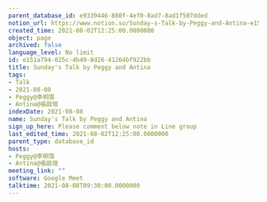 ```yaml
---
parent_database_id: e9339446-880f-4ef0-8ad7-8ad1f507dded
notion_url: https://www.notion.so/Sunday-s-Talk-by-Peggy-and-Antina-e151a794025c4b498d2641264bf922bb
created_time: 2021-08-02T12:25:00.0000000
object: page
archived: false
language_level: No limit
id: e151a794-025c-4b49-8d26-41264bf922bb
title: Sunday's Talk by Peggy and Antina
tags:
- Talk
- 2021-08-08
- Peggy@李明霈
- Antina@張庭瑄
indexDate: 2021-08-08
name: Sunday's Talk by Peggy and Antina
sign_up_here: Please comment below note in Line group
last_edited_time: 2021-08-02T12:25:00.0000000
parent_type: database_id
hosts:
- Peggy@李明霈
- Antina@張庭瑄
meeting_link: ""
software: Google Meet
talktime: 2021-08-08T09:30:00.0000000
---
```







